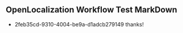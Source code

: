 ## OpenLocalization Workflow Test MarkDown
* 2feb35cd-9310-4004-be9a-d1adcb279149 thanks!

<!--HONumber=Jul16_HO2-->


